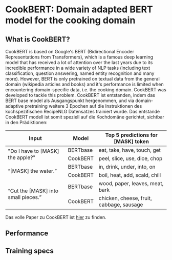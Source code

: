 # CookBERT: Domain adapted BERT model for the cooking domain
## What is CookBERT?
CookBERT is based on Google's BERT (Bidirectional Encoder Representations from Transformers), which is a famous deep learning model that has received a lot of attention over the last years due to its incredible performance in a wide variety of NLP tasks (including text classification, question answering, named entity recognition and many more). However, BERT is only pretrained on textual data from the general domain (wikipedia articles and books) and it's performance is limited when encountering domain-specific data, i.e. the cooking domain. CookBERT was developed to tackle this problem. 
CookBERT ist entstanden, indem das BERT base model als Ausgangspunkt hergenommen, und via domain-adaptive pretraining weitere 3 Epochen auf die Instruktionen des kochspezifischen RecipeNLG Datensatzes trainiert wurde. Das entstande CookBERT modell ist somit speziell auf die Kochdomäne gerichtet, sichtbar in den Prädiktionen:
<table>
    <thead>
        <tr>
            <th>Input</th>
            <th>Model</th>
            <th>Top 5 predictions for [MASK] token</th>
        </tr>
    </thead>
    <tbody>
        <tr>
            <td rowspan=2>"Do I have to [MASK] the apple?"</td>
            <td rowspan=1>BERTbase</td>
            <td rowspan=1>eat, take, have, touch, get</td>
        </tr>
        <tr>
            <td>CookBERT</td>
            <td>peel, slice, use, dice, chop</td>
        </tr>
        <tr>
            <td rowspan=2>“[MASK] the water.”</td>
            <td rowspan=1>BERTbase</td>
            <td rowspan=1>in, drink, under, into, on</td>
        </tr>
        <tr>
            <td>CookBERT</td>
            <td>boil, heat, add, scald, chill</td>
        </tr>
        <tr>
              <td rowspan=2>“Cut the [MASK] into small pieces.”</td>
              <td rowspan=1>BERTbase</td>
              <td rowspan=1>wood, paper, leaves, meat, bark</td>
          </tr>
          <tr>
              <td>CookBERT</td>
              <td>chicken, cheese, fruit, cabbage, sausage</td>
          </tr>
    </tbody>
</table>

Das volle Paper zu CookBERT ist [hier](docs/BachelorThesis.pdf) zu finden.

## Performance


## Training specs

